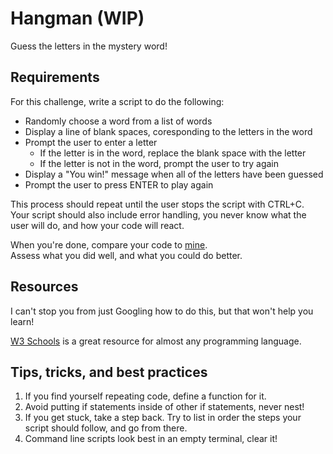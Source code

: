 # Hangman (WIP)
Guess the letters in the mystery word!

## Requirements
For this challenge, write a script to do the following:

- Randomly choose a word from a list of words
- Display a line of blank spaces, coresponding to the letters in the word
- Prompt the user to enter a letter
    - If the letter is in the word, replace the blank space with the letter
    - If the letter is not in the word, prompt the user to try again
- Display a "You win!" message when all of the letters have been guessed
- Prompt the user to press ENTER to play again

This process should repeat until the user stops the script with CTRL+C. \
Your script should also include error handling, you never know what the user will do, and how your code will react.

When you're done, compare your code to [mine](hangman.py). \
Assess what you did well, and what you could do better.

## Resources
I can't stop you from just Googling how to do this, but that won't help you learn!

[W3 Schools](https://www.w3schools.com/python/default.asp) is a great resource for almost any programming language.

## Tips, tricks, and best practices
1. If you find yourself repeating code, define a function for it.
2. Avoid putting if statements inside of other if statements, never nest!
3. If you get stuck, take a step back. Try to list in order the steps your script should follow, and go from there.
4. Command line scripts look best in an empty terminal, clear it!
